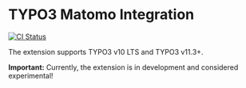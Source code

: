 # TYPO3 Matomo Integration

[![CI Status](https://github.com/brotkrueml/typo3-matomo-integration/workflows/CI/badge.svg?branch=master)](https://github.com/brotkrueml/typo3-matomo-integration/actions?query=workflow%3ACI)

The extension supports TYPO3 v10 LTS and TYPO3 v11.3+.

**Important:** Currently, the extension is in development and considered experimental!

<!--
[Documentation](https://docs.typo3.org/p/brotkrueml/typo3-matomo-integration/master/en-us/) |
[Changelog](https://github.com/brotkrueml/typo3-matomo-integration/blob/master/CHANGELOG.md) |
[Extension in TER](https://extensions.typo3.org/extension/matomo_integration/)
-->
